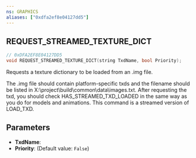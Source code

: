 ```yaml
---
ns: GRAPHICS
aliases: ["0xdfa2ef8e04127dd5"]
---
```

## REQUEST_STREAMED_TEXTURE_DICT

```c
// 0xDFA2EF8E04127DD5
void REQUEST_STREAMED_TEXTURE_DICT(string TxdName, bool Priority);
```

Requests a texture dictionary to be loaded from an .img file.

The .img file should contain platform-specific txds and the filename should be listed in X:\project\build\common\data\images.txt. After requesting the txd, you should check HAS_STREAMED_TXD_LOADED in the same way as you do for models and animations. This command is a streamed version of LOAD_TXD.


## Parameters
* **TxdName**: 
* **Priority**: (Default value: `False`)
